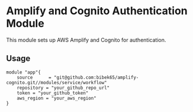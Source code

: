 # Amplify and Cognito Authentication Module

This module sets up AWS Amplify and Cognito for authentication.

## Usage

```
module "app"{
    source      = "git@github.com:bibek65/amplify-cognito.git//modules/service/workflow" 
    repository = "your_github_repo_url"
    token = "your_github_token"
    aws_region = "your_aws_region"
}
```


